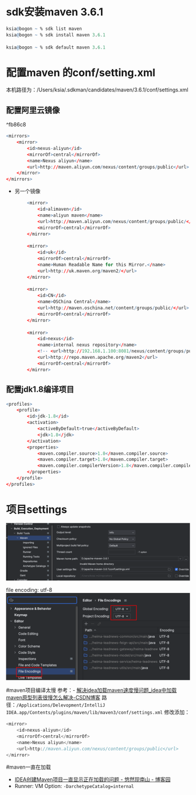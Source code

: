 # sdk安装maven 3.6.1

```r
ksia@bogon ~ % sdk list maven
ksia@bogon ~ % sdk install maven 3.6.1

ksia@bogon ~ % sdk default maven 3.6.1

```

# 配置maven 的conf/setting.xml

本机路径为：/Users/ksia/.sdkman/candidates/maven/3.6.1/conf/settings.xml
## 配置阿里云镜像

^fb86c8

	
``` r
<mirrors>
	<mirror>
		<id>nexus-aliyun</id>
		<mirrorOf>central</mirrorOf>
		<name>Nexus aliyun</name>
		<url>http://maven.aliyun.com/nexus/content/groups/public</url>
	</mirror>
</mirrors>

```

 - 另一个镜像
```r
        <mirror>
            <id>alimaven</id>
            <name>aliyun maven</name>
            <url>http://maven.aliyun.com/nexus/content/groups/public/</url>
            <mirrorOf>central</mirrorOf>
        </mirror>
 
        <mirror>
            <id>uk</id>
            <mirrorOf>central</mirrorOf>
            <name>Human Readable Name for this Mirror.</name>
            <url>http://uk.maven.org/maven2/</url>
        </mirror>
 
        <mirror>
            <id>CN</id>
            <name>OSChina Central</name>
            <url>http://maven.oschina.net/content/groups/public/</url>
            <mirrorOf>central</mirrorOf>
        </mirror>
 
        <mirror>
            <id>nexus</id>
            <name>internal nexus repository</name>
            <!-- <url>http://192.168.1.100:8081/nexus/content/groups/public/</url>-->
            <url>http://repo.maven.apache.org/maven2</url>
            <mirrorOf>central</mirrorOf>
        </mirror>

```
## 配置jdk1.8编译项目
```r
<profiles>
	<profile>
		<id>jdk-1.8</id>
		<activation>
			<activeByDefault>true</activeByDefault>
			<jdk>1.8</jdk>
		</activation>
		<properties>
			<maven.compiler.source>1.8</maven.compiler.source>
			<maven.compiler.target>1.8</maven.compiler.target>
			<maven.compiler.compilerVersion>1.8</maven.compiler.compilerVersion>
		</properties>
	</profile>
</profiles>
```

# 项目settings

![](BEFORE/附件/Pasted%20image%2020231104124125.png)

file encoding: utf-8
![Pasted image 20231104124421](BEFORE/附件/Pasted%20image%2020231104124421.png)

#maven项目编译太慢
参考：- [解决idea加载maven速度慢问题_idea中加载maven原型列表很慢怎么解决-CSDN博客](https://blog.csdn.net/weixin_44894962/article/details/107871578)
路径：`/Applications/Delevopment/IntelliJ IDEA.app/Contents/plugins/maven/lib/maven3/conf/settings.xml`
修改添加：
```java
<mirror>  
    <id>nexus-aliyun</id>  
    <mirrorOf>central</mirrorOf>    
    <name>Nexus aliyun</name>  
    <url>http://maven.aliyun.com/nexus/content/groups/public</url>
</mirror>

```

#maven一直在加载
- [IDEA创建Maven项目一直显示正在加载的问题 - 悠然现南山 - 博客园](https://www.cnblogs.com/yrxns/p/9850162.html)
- Runner: VM Option: `-DarchetypeCatalog=internal`
